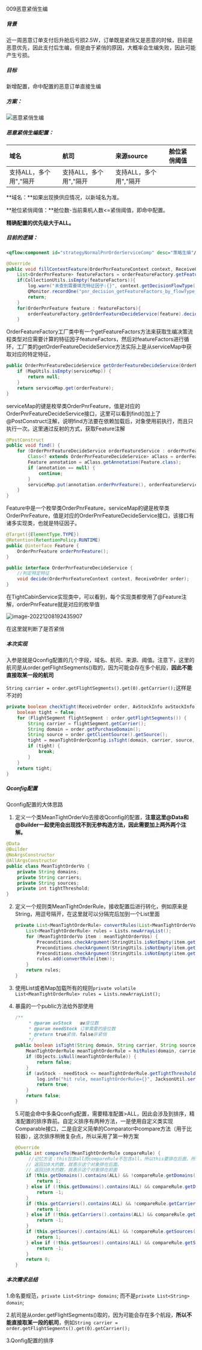 009恶意紧俏生编

##### 背景

近一周恶意订单支付后升舱后亏损2.5W，订单既是紧俏又是恶意的时候，目前是恶意优先，因此支付后生编，但是由于紧俏的原因，大概率会生编失败，因此可能产生亏损。

##### 目标

新增配置，命中配置的恶意订单直接生编

##### 方案：

![恶意紧俏生编](https://shan-edu.oss-cn-chengdu.aliyuncs.com/img/202212081150242.jpg)

##### 恶意紧俏生编配置：

| 域名                   | 航司                   | 来源source             | 舱位紧俏阈值 |
| :--------------------- | :--------------------- | :--------------------- | :----------- |
| 支持ALL，多个用","隔开 | 支持ALL，多个用","隔开 | 支持ALL，多个用","隔开 |              |

**域名：**如果出现换供应情况，以新域名为准。

**舱位紧俏阈值：**舱位数-当前乘机人数<=紧俏阈值，即命中配置。

**精确配置的优先级大于ALL。**



##### 目前的逻辑：

```xml
<qflow:component id="strategyNormalPnrOrderServiceComp" desc="策略生编"/>
```



```java
@Override
public void fillContextFeature(OrderPnrFeatureContext context, ReceiveOrder order) {
    List<OrderPnrFeature> featureFactors = orderFeatureFactory.getFeatureFactors(context.getDecisionFlowType());
    if(CollectionUtils.isEmpty(featureFactors)){
        log.warn("未查到需要填充特征因子:{}", context.getDecisionFlowType());
        QMonitor.recordOne("pnr_decision_getFeatureFactors_by_flowType_fail");
        return;
    }
    for(OrderPnrFeature feature : featureFactors){
        orderFeatureFactory.getOrderFeatureDecideService(feature).decide(context, order);
    }
```

OrderFeatureFactory工厂类中有一个getFeatureFactors方法来获取生编决策流程类型对应需要计算的特征因子featureFactors，然后对featureFactors进行循环，工厂类的getOrderFeatureDecideService方法实际上是从serviceMap中获取对应的特定特征，

```java
public OrderPnrFeatureDecideService getOrderFeatureDecideService(OrderPnrFeature orderFeature) {
    if (MapUtils.isEmpty(serviceMap)) {
        return null;
    }
    return serviceMap.get(orderFeature);
}
```

serviceMap的键是枚举类OrderPnrFeature，值是对应的OrderPnrFeatureDecideService接口，这里可以看到find()加上了@PostConstruct注解，说明find方法要在依赖加载后，对象使用前执行，而且只执行一次。这里通过反射的方式，获取Feature注解

```java
@PostConstruct
public void find() {
    for (OrderPnrFeatureDecideService orderFeatureService : orderPnrFeatureServices) {
        Class<? extends OrderPnrFeatureDecideService> aClass = orderFeatureService.getClass();
        Feature annotation = aClass.getAnnotation(Feature.class);
        if (annotation == null) {
            continue;
        }
        serviceMap.put(annotation.orderPnrFeature(), orderFeatureService);
    }
}
```

Feature中是一个枚举类OrderPnrFeature，serviceMap的键是枚举类OrderPnrFeature，值是对应的OrderPnrFeatureDecideService接口，该接口有诸多实现类，也就是特征因子。

```java
@Target({ElementType.TYPE})
@Retention(RetentionPolicy.RUNTIME)
public @interface Feature {
    OrderPnrFeature orderPnrFeature();
}
```

```java
public interface OrderPnrFeatureDecideService {
    //判定特定特征
    void decide(OrderPnrFeatureContext context, ReceiveOrder order);
}
```

在TightCabinService实现类中，可以看到，每个实现类都使用了@Feature注解，orderPnrFeature就是对应的枚举值

![image-20221208192435907](https://shan-edu.oss-cn-chengdu.aliyuncs.com/img/202212081924012.png)

在这里就判断了是否紧俏

##### 本次实现

入参是就是Qconfig配置的几个字段，域名、航司、来源、阈值。注意下，这里的航司是从order.getFlightSegments()取的，因为可能会存在多个航段，**因此不能直接取某一段的航司**

`String carrier = order.getFlightSegments().get(0).getCarrier();`这样是不对的

```java
private boolean checkTight(ReceiveOrder order, AvStockInfo avStockInfo) {
    boolean tight = false;
    for (FlightSegment flightSegment : order.getFlightSegments()) {
        String carrier = flightSegment.getCarrier();
        String domain = order.getPurchaseDomain();
        String source = order.getClientSource().getSource();
        tight = meanTightOrderQconfig.isTight(domain, carrier, source, avStockInfo.getAvCount(), avStockInfo.getNeedCount());
        if (tight) {
            break;
        }
    }
    return tight;
}
```

##### Qconfig配置

Qconfig配置的大体思路

1. 定义一个类MeanTightOrderVo去接收Qconfig的配置，**注意这里@Data和@Builder一起使用会出现找不到无参构造方法，因此需要加上两外两个注解。**

```java
@Data
@Builder
@NoArgsConstructor
@AllArgsConstructor
public class MeanTightOrderVo {
    private String domains;
    private String carriers;
    private String sources;
    private int tightThreshold;
}
```

2. 定义一个规则类MeanTightOrderRule，接收配置后进行转化，例如原来是String，用逗号隔开，在这里就可以分隔完后加到一个List里面

   ```java
   private List<MeanTightOrderRule> convertRules(List<MeanTightOrderVo> meanTightOrderVos) {
       List<MeanTightOrderRule> rules = Lists.newArrayList();
       for (MeanTightOrderVo item : meanTightOrderVos) {
           Preconditions.checkArgument(StringUtils.isNotEmpty(item.getDomains()), "域名不能为空");
           Preconditions.checkArgument(StringUtils.isNotEmpty(item.getCarriers()), "航司不能为空");
           Preconditions.checkArgument(StringUtils.isNotEmpty(item.getSources()), "订单来源不能为空");
           rules.add(convertRule(item));
       }
       return rules;
   }
   ```

3. 使用List或者Map加载所有的规则`private volatile List<MeanTightOrderRule> rules = Lists.newArrayList();`

4. 暴露的一个public方法给外部使用

   ```java
   /**
        * @param avStock   av座位数
        * @param needStock 订单需要的座位数
        * @return true紧俏，false非紧俏
        */
   public boolean isTight(String domain, String carrier, String source, int avStock, int needStock) {
       MeanTightOrderRule meanTightOrderRule = hitRules(domain, carrier, source);
       if (Objects.isNull(meanTightOrderRule)) {
           return false;
       }
       if (avStock - needStock <= meanTightOrderRule.getTightThreshold()) {
           log.info("hit rule, meanTightOrderRule={}", JacksonUtil.serialize(meanTightOrderRule));
           return true;
       }
       return false;
   }
   ```

   5.可能会命中多条Qconfig配置，需要精准配置>ALL，因此会涉及到排序，精准配置的排序靠前。自定义排序有两种方法，一是使用自定义类实现Comparable接口，二是自定义简单的Comparator中compare方法（用于比较器），这次排序稍微复杂点，所以采用了第一种方案

   ```java
   @Override
   public int compareTo(MeanTightOrderRule compareRule) {
    	//记忆方法：this包含all而compareRule不包含all，所以this要排在后面，所以返回1
       // 返回比0大的数，就表示这个对象排在后面。
       // 返回比0大的数，就表示这个对象排在前面
       if (this.getDomains().contains(ALL) && !compareRule.getDomains().contains(ALL)) {
           return 1;
       } else if (!this.getDomains().contains(ALL) && compareRule.getDomains().contains(ALL)) {
           return -1;
       }
       if (this.getCarriers().contains(ALL) && !compareRule.getCarriers().contains(ALL)) {
           return 1;
       } else if (!this.getCarriers().contains(ALL) && compareRule.getCarriers().contains(ALL)) {
           return -1;
       }
       if (this.getSources().contains(ALL) && !compareRule.getSources().contains(ALL)) {
           return 1;
       } else if (!this.getSources().contains(ALL) && compareRule.getSources().contains(ALL)) {
           return -1;
       }
       return 0;
   }
   ```

   

##### 本次需求总结

1.命名要规范，`private List<String> domains`;  而不是`private List<String> domain`;

2.航司是从order.getFlightSegments()取的，因为可能会存在多个航段，**所以不能直接取某一段的航司**，例如`String carrier = order.getFlightSegments().get(0).getCarrier();`

3.Qonfig配置的排序

